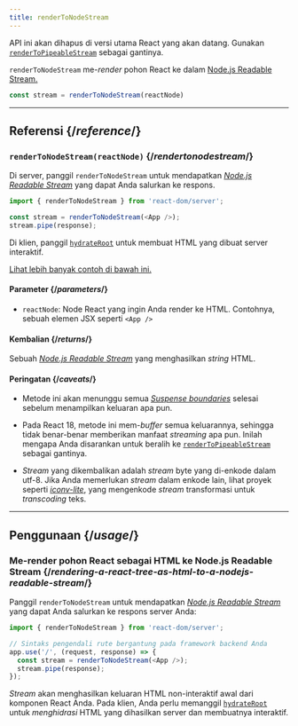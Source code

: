 ```yaml
---
title: renderToNodeStream
---
```


<Deprecated>

API ini akan dihapus di versi utama React yang akan datang. Gunakan [`renderToPipeableStream`](/reference/react-dom/server/renderToPipeableStream) sebagai gantinya.

</Deprecated>

<Intro>

`renderToNodeStream` me-_render_ pohon React ke dalam [Node.js Readable Stream.](https://nodejs.org/api/stream.html#readable-streams)

```js
const stream = renderToNodeStream(reactNode)
```

</Intro>

<InlineToc />

---

## Referensi {/*reference*/}

### `renderToNodeStream(reactNode)` {/*rendertonodestream*/}

Di server, panggil `renderToNodeStream` untuk mendapatkan [_Node.js Readable Stream_](https://nodejs.org/api/stream.html#readable-streams) yang dapat Anda salurkan ke respons.

```js
import { renderToNodeStream } from 'react-dom/server';

const stream = renderToNodeStream(<App />);
stream.pipe(response);
```

Di klien, panggil [`hydrateRoot`](/reference/react-dom/client/hydrateRoot) untuk membuat HTML yang dibuat server interaktif.

[Lihat lebih banyak contoh di bawah ini.](#usage)

#### Parameter {/*parameters*/}

* `reactNode`: Node React yang ingin Anda render ke HTML. Contohnya, sebuah elemen JSX seperti `<App />`

#### Kembalian {/*returns*/}

Sebuah [_Node.js Readable Stream_](https://nodejs.org/api/stream.html#readable-streams) yang menghasilkan _string_ HTML.

#### Peringatan {/*caveats*/}

* Metode ini akan menunggu semua [_Suspense boundaries_](/reference/react/Suspense) selesai sebelum menampilkan keluaran apa pun.

* Pada React 18, metode ini mem-_buffer_ semua keluarannya, sehingga tidak benar-benar memberikan manfaat _streaming_ apa pun. Inilah mengapa Anda disarankan untuk beralih ke [`renderToPipeableStream`](/reference/react-dom/server/renderToPipeableStream) sebagai gantinya.

* _Stream_ yang dikembalikan adalah _stream_ byte yang di-enkode dalam utf-8. Jika Anda memerlukan _stream_ dalam enkode lain, lihat proyek seperti [_iconv-lite_](https://www.npmjs.com/package/iconv-lite), yang mengenkode _stream_ transformasi untuk _transcoding_ teks.

---

## Penggunaan {/*usage*/}

### Me-render pohon React sebagai HTML ke Node.js Readable Stream {/*rendering-a-react-tree-as-html-to-a-nodejs-readable-stream*/}

Panggil `renderToNodeStream` untuk mendapatkan [_Node.js Readable Stream_](https://nodejs.org/api/stream.html#readable-streams) yang dapat Anda salurkan ke respons server Anda:

```js {5-6}
import { renderToNodeStream } from 'react-dom/server';

// Sintaks pengendali rute bergantung pada framework backend Anda
app.use('/', (request, response) => {
  const stream = renderToNodeStream(<App />);
  stream.pipe(response);
});
```

_Stream_ akan menghasilkan keluaran HTML non-interaktif awal dari komponen React Anda. Pada klien, Anda perlu memanggil [`hydrateRoot`](/reference/react-dom/client/hydrateRoot) untuk *menghidrasi* HTML yang dihasilkan server dan membuatnya interaktif.

